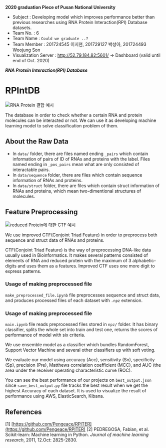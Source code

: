 **2020 graduation Piece of Pusan National University**
- Subject : Developing model which improves performance better than previous researches using RNA Protein Interaction(RPI) Database datasets.
- Team No. : 6
- Team Name : `Could we graduate ..?`
- Team Member : 201724545 이지현, 201729127 박성아, 201724493 Woojung Son
- Visualization Server : http://52.79.184.82:5601/ -> Dashboard (valid until end of Oct. 2020)

***RNA Protein Interaction(RPI) Database***
# **RPIntDB**
![RNA Protein 결합 예시](http://swift-lang.org/case_studies/images/rna.png)

The database in order to check whether a certain RNA and protein molecules can be interacted or not. We can use it as developing machine learning model to solve classification problem of them.

## About the Raw Data
- In `data/` folder, there are files named ending `_pairs` which contain information of pairs of ID of RNAs and proteins with the label. Files named ending in `_pos_pairs` mean what are only consisted of interactable pairs. 
- In `data/sequence` folder, there are files which contain sequence information of RNAs and proteins.
- In `data/struct` folder, there are files which contain struct information of RNAs and proteins, which mean two-dimentional structures of molecules.

## Feature Preprocessing
![reduced Protein에 대한 CTF 예시](https://encrypted-tbn0.gstatic.com/images?q=tbn:ANd9GcSC2ecLGlTSPxoi4pm3YkgeXdOMi7U5A6CXtKaKrik4kOW1WcPs)

We use improved CTF(Conjoint Triad Feature) in order to preprocess both sequence and struct data of RNAs and proteins. 

CTF(Conjoint Triad Feature) is the way of preprocessing DNA-like data usually used in Bioinformatics. It makes several patterns consisted of elements of RNA and reduced protein with the maximum of 3 alphabetic-digits and uses them as a features. Improved CTF uses one more digit to express patterns. 

### Usage of making preprocessed file
`make_preprocessed_file.ipynb` file preprocesses sequence and struct data, and produces processed files of each dataset with `.npz` extension.

### Usage of making preprocessed file
`main.ipynb` file reads preprocessed files stored in `npz/` folder. It has binary classifier, splits the whole set into train and test one, returns the scores of performance of model with six criteria.

We use ensemble model as a classifier which bundles RandomForest, Support Vector Machine and several other classifiers up with soft voting.

We evaluate our model using accuracy (Acc), sensitivity (Sn), specificity (Sp), precision (Pre), Matthews correlation coefficient (MCC), and AUC (the area under the receiver operating characteristic curve (ROC).

You can see the best performance of our projects on `best_output.json` since `save_best_output.py` file tracks the best result when we get the highest Accuracy of each dataset. It is used to visualize the result of performance using AWS, ElasticSearch, Kibana.

## References

[1] [https://github.com/Pengeace/RPITER](https://github.com/Pengeace/RPITER)
[2] PEDREGOSA, Fabian, et al. Scikit-learn: Machine learning in Python. _Journal of machine learning research_, 2011, 12.Oct: 2825-2830.
